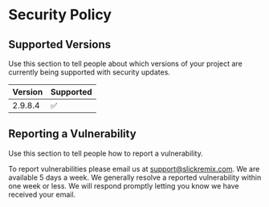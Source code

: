 # Security Policy

## Supported Versions

Use this section to tell people about which versions of your project are
currently being supported with security updates.

| Version | Supported          |
| ------- | ------------------ |
| 2.9.8.4 | :white_check_mark: |

## Reporting a Vulnerability

Use this section to tell people how to report a vulnerability.

To report vulnerabilities please email us at support@slickremix.com. We are available 5 days a week. We generally resolve a reported vulnerability within one week or less. We will respond promptly letting you know we have received your email.
